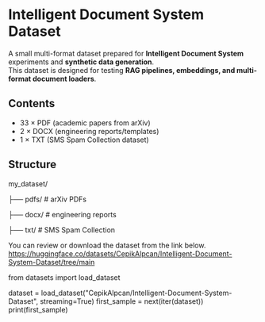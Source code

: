 # Intelligent Document System Dataset

A small multi-format dataset prepared for **Intelligent Document System** experiments and **synthetic data generation**.  
This dataset is designed for testing **RAG pipelines, embeddings, and multi-format document loaders**.

## Contents
- 33 × PDF (academic papers from arXiv)
- 2 × DOCX (engineering reports/templates)
- 1 × TXT (SMS Spam Collection dataset)

## Structure

my_dataset/

├── pdfs/ # arXiv PDFs

├── docx/ # engineering reports

├── txt/ # SMS Spam Collection

You can review or download the dataset from the link below.
https://huggingface.co/datasets/CepikAlpcan/Intelligent-Document-System-Dataset/tree/main

from datasets import load_dataset

dataset = load_dataset("CepikAlpcan/Intelligent-Document-System-Dataset", streaming=True)
first_sample = next(iter(dataset))
print(first_sample)
